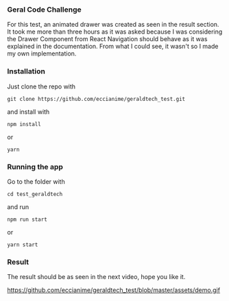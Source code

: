 ### Geral Code Challenge

For this test, an animated drawer was created as seen in the result section. It took me more than three hours as it was asked because I was considering the Drawer Component from React Navigation should behave as it was explained in the documentation. From what I could see, it wasn't so I made my own implementation.

### Installation

Just clone the repo with

    git clone https://github.com/eccianime/geraldtech_test.git

and install with

    npm install

or

    yarn

### Running the app

Go to the folder with

    cd test_geraldtech

and run

    npm run start

or

    yarn start

### Result

The result should be as seen in the next video, hope you like it.

https://github.com/eccianime/geraldtech_test/blob/master/assets/demo.gif
